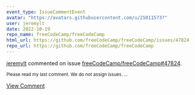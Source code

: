```yaml
---
event_type: IssueCommentEvent
avatar: "https://avatars.githubusercontent.com/u/25011573?"
user: jeremylt
date: 2022-10-19
repo_name: freeCodeCamp/freeCodeCamp
html_url: https://github.com/freeCodeCamp/freeCodeCamp/issues/47824
repo_url: https://github.com/freeCodeCamp/freeCodeCamp
---
```


<a href='https://github.com/jeremylt' target='_blank'>jeremylt</a> commented on issue <a href='https://github.com/freeCodeCamp/freeCodeCamp/issues/47824' target='_blank'>freeCodeCamp/freeCodeCamp#47824</a>.

<small>Please read my last comment. We do not assign issues. ...</small>

<a href='https://github.com/freeCodeCamp/freeCodeCamp/issues/47824' target='_blank'>View Comment</a>